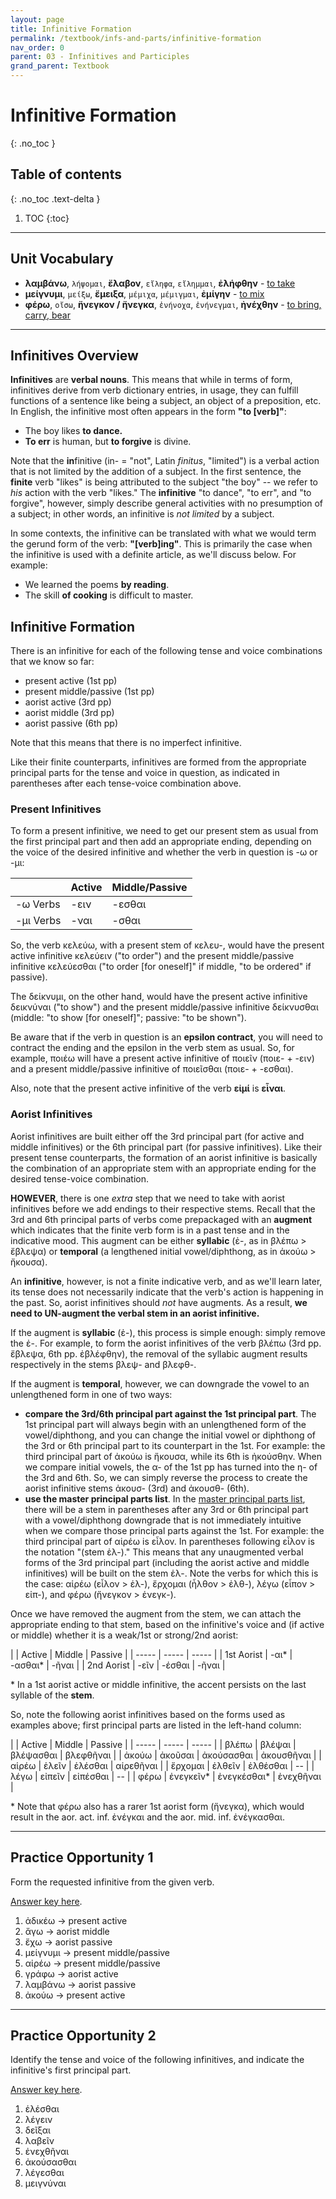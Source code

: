 ```yaml
---
layout: page
title: Infinitive Formation
permalink: /textbook/infs-and-parts/infinitive-formation
nav_order: 0
parent: 03 - Infinitives and Participles
grand_parent: Textbook
---
```


# Infinitive Formation
{: .no_toc }

## Table of contents
{: .no_toc .text-delta }

1. TOC
{:toc}

***

## Unit Vocabulary

* **λαμβάνω**, `λήψομαι`, **ἔλαβον**, `εἴληφα`, `εἴλημμαι`, **ἐλήφθην** - [to take](https://logeion.uchicago.edu/λαμβάνω)
* **μείγνυμι**, `μείξω`, **ἔμειξα**, `μέμιχα`, `μέμιγμαι`, **ἐμίγην** - [to mix](https://logeion.uchicago.edu/μείγνυμι)
* **φέρω**, `οἴσω`, **ἤνεγκον / ἤνεγκα**, `ἐνήνοχα`, `ἐνήνεγμαι`, **ἠνέχθην** - [to bring, carry, bear](https://logeion.uchicago.edu/φέρω)

***

## Infinitives Overview

**Infinitives** are **verbal nouns**. This means that while in terms of form, infinitives derive from verb dictionary entries, in usage, they can fulfill functions of a sentence like being a subject, an object of a preposition, etc. In English, the infinitive most often appears in the form **"to [verb]"**:

* The boy likes **to dance.**
* **To err** is human, but **to forgive** is divine.

Note that the **in**finitive (in- = "not", Latin *finitus*, "limited") is a verbal action that is not limited by the addition of a subject. In the first sentence, the **finite** verb "likes" is being attributed to the subject "the boy" -- we refer to *his* action with the verb "likes." The **infinitive** "to dance", "to err", and "to forgive", however, simply describe general activities with no presumption of a subject; in other words, an infinitive is *not limited* by a subject.

In some contexts, the infinitive can be translated with what we would term the gerund form of the verb: **"[verb]ing"**. This is primarily the case when the infinitive is used with a definite article, as we'll discuss below. For example:

* We learned the poems **by reading**.
* The skill **of cooking** is difficult to master.

## Infinitive Formation

There is an infinitive for each of the following tense and voice combinations that we know so far:
* present active (1st pp)
* present middle/passive (1st pp)
* aorist active (3rd pp)
* aorist middle (3rd pp)
* aorist passive (6th pp)

Note that this means that there is no imperfect infinitive.

Like their finite counterparts, infinitives are formed from the appropriate principal parts for the tense and voice in question, as indicated in parentheses after each tense-voice combination above.

### Present Infinitives

To form a present infinitive, we need to get our present stem as usual from the first principal part and then add an appropriate ending, depending on the voice of the desired infinitive and whether the verb in question is -ω or -μι:

| | Active | Middle/Passive |
| ----- | ----- | ----- |
| -ω Verbs | -ειν | -εσθαι |
| -μι Verbs | -ναι | -σθαι |

So, the verb κελεύω, with a present stem of κελευ-, would have the present active infinitive κελεύειν ("to order") and the present middle/passive infinitive κελεύεσθαι ("to order [for oneself]" if middle, "to be ordered" if passive).

The δείκνυμι, on the other hand, would have the present active infinitive δεικνύναι ("to show") and the present middle/passive infinitive δείκνυσθαι (middle: "to show [for oneself]"; passive: "to be shown").

Be aware that if the verb in question is an **epsilon contract**, you will need to contract the ending and the epsilon in the verb stem as usual. So, for example, ποιέω will have a present active infinitive of ποιεῖν (ποιε- + -ειν) and a present middle/passive infinitive of ποιεῖσθαι (ποιε- + -εσθαι).

Also, note that the present active infinitive of the verb **εἰμί** is **εἶναι**.

### Aorist Infinitives

Aorist infinitives are built either off the 3rd principal part (for active and middle infinitives) or the 6th principal part (for passive infinitives). Like their present tense counterparts, the formation of an aorist infinitive is basically the combination of an appropriate stem with an appropriate ending for the desired tense-voice combination.

**HOWEVER**, there is one *extra* step that we need to take with aorist infinitives before we add endings to their respective stems. Recall that the 3rd and 6th principal parts of verbs come prepackaged with an **augment** which indicates that the finite verb form is in a past tense and in the indicative mood. This augment can be either **syllabic** (ἐ-, as in βλέπω > ἔβλεψα) or **temporal** (a lengthened initial vowel/diphthong, as in ἀκούω > ἤκουσα).

An **infinitive**, however, is not a finite indicative verb, and as we'll learn later, its tense does not necessarily indicate that the verb's action is happening in the past. So, aorist infinitives should *not* have augments. As a result, **we need to UN-augment the verbal stem in an aorist infinitive.**

If the augment is **syllabic** (ἐ-), this process is simple enough: simply remove the ἐ-. For example, to form the aorist infinitives of the verb βλέπω (3rd pp. ἔβλεψα, 6th pp. ἐβλέφθην), the removal of the syllabic augment results respectively in the stems βλεψ- and βλεφθ-.

If the augment is **temporal**, however, we can downgrade the vowel to an unlengthened form in one of two ways:
* **compare the 3rd/6th principal part against the 1st principal part**. The 1st principal part will always begin with an unlengthened form of the vowel/diphthong, and you can change the initial vowel or diphthong of the 3rd or 6th principal part to its counterpart in the 1st. For example: the third principal part of ἀκούω is ἤκουσα, while its 6th is ἠκούσθην. When we compare initial vowels, the α- of the 1st pp has turned into the η- of the 3rd and 6th. So, we can simply reverse the process to create the aorist infinitive stems ἀκουσ- (3rd) and ἀκουσθ- (6th).
* **use the master principal parts list**. In the [master principal parts list](../../reference/verb-principal-parts), there will be a stem in parentheses after any 3rd or 6th principal part with a vowel/diphthong downgrade that is not immediately intuitive when we compare those principal parts against the 1st. For example: the third principal part of αἱρέω is εἶλον. In parentheses following εἷλον is the notation "(stem ἑλ-)." This means that any unaugmented verbal forms of the 3rd principal part (including the aorist active and middle infinitives) will be built on the stem ἑλ-. Note the verbs for which this is the case: αἱρέω (εἷλον > ἑλ-), ἔρχομαι (ἦλθον > ἐλθ-), λέγω (εἶπον > εἰπ-), and φέρω (ἤνεγκον > ἐνεγκ-).

Once we have removed the augment from the stem, we can attach the appropriate ending to that stem, based on the infinitive's voice and (if active or middle) whether it is a weak/1st or strong/2nd aorist:

| | Active | Middle | Passive |
| ----- | ----- | ----- |
| 1st Aorist | -αι\* | -ασθαι\* | -ῆναι |
| 2nd Aorist | -εῖν | -έσθαι | -ῆναι |

\* In a 1st aorist active or middle infinitive, the accent persists on the last syllable of the **stem**.

So, note the following aorist infinitives based on the forms used as examples above; first principal parts are listed in the left-hand column:

| | Active | Middle | Passive |
| ----- | ----- | ----- |
| βλέπω | βλέψαι | βλέψασθαι | βλεφθῆναι |
| ἀκούω | ἀκοῦσαι | ἀκούσασθαι | ἀκουσθῆναι |
| αἱρέω | ἑλεῖν | ἑλέσθαι | αἱρεθῆναι |
| ἔρχομαι | ἐλθεῖν | ἐλθέσθαι | -- |
| λέγω | εἰπεῖν | εἰπέσθαι | -- |
| φέρω | ἐνεγκεῖν\* | ἐνεγκέσθαι\* | ἐνεχθῆναι |

\* Note that φέρω also has a rarer 1st aorist form (ἤνεγκα), which would result in the aor. act. inf. ἐνέγκαι and the aor. mid. inf. ἐνέγκασθαι.

***

## Practice Opportunity 1

Form the requested infinitive from the given verb.

[Answer key here](../answer-key#infinitive-formation-po1).

1. ἀδικέω -> present active
2. ἄγω -> aorist middle
3. ἔχω -> aorist passive
4. μείγνυμι -> present middle/passive
5. αἰρέω -> present middle/passive
6. γράφω -> aorist active
7. λαμβάνω -> aorist passive
8. ἀκούω -> present active

***

## Practice Opportunity 2

Identify the tense and voice of the following infinitives, and indicate the infinitive's first principal part.

[Answer key here](../answer-key#infinitive-formation-po2).

1. ἑλέσθαι
2. λέγειν
3. δεῖξαι
4. λαβεῖν
5. ἐνεχθῆναι
6. ἀκούσασθαι
7. λέγεσθαι
8. μειγνύναι

